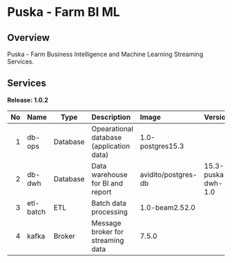# Puska - Farm BI ML

## Overview
Puska - Farm Business Intelligence and Machine Learning Streaming Services.

## Services

**Release: 1.0.2**

|No|Name|Type|Description|Image|Version|
|--:|:--|---|:--|:--|:--|
|1|db-ops|Database|Opearational database (application data)|1.0-postgres15.3|
|2|db-dwh|Database|Data warehouse for BI and report|avidito/postgres-db|15.3-puska-dwh-1.0|
|3|etl-batch|ETL|Batch data processing|1.0-beam2.52.0|
|4|kafka|Broker|Message broker for streaming data|7.5.0|
